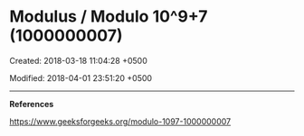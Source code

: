 # Modulus / Modulo 10^9+7 (1000000007)

Created: 2018-03-18 11:04:28 +0500

Modified: 2018-04-01 23:51:20 +0500

---

**References**

<https://www.geeksforgeeks.org/modulo-1097-1000000007>
